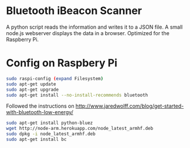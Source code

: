 # Bluetooth iBeacon Scanner
A python script reads the information and writes it to a JSON file. A small node.js webserver displays the data in a browser. Optimized for the Raspberry Pi.

# Config on Raspbery Pi
```sh
sudo raspi-config (expand Filesystem)
sudo apt-get update
sudo apt-get upgrade
sudo apt-get install --no-install-recommends bluetooth
```
Followed the instructions on http://www.jaredwolff.com/blog/get-started-with-bluetooth-low-energy/

```sh
sudo apt-get install python-bluez
wget http://node-arm.herokuapp.com/node_latest_armhf.deb
sudo dpkg -i node_latest_armhf.deb
sudo apt-get install bc
```
